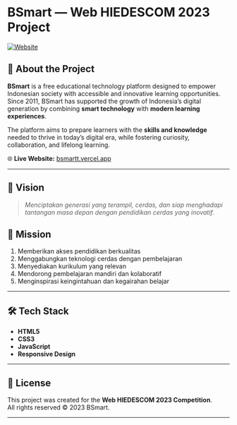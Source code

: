 # BSmart — Web HIEDESCOM 2023 Project

[![Website](https://img.shields.io/badge/Visit-Live%20Site-brightgreen)](https://bsmartid.netlify.app/)

## 📌 About the Project
**BSmart** is a free educational technology platform designed to empower Indonesian society with accessible and innovative learning opportunities.  
Since 2011, BSmart has supported the growth of Indonesia’s digital generation by combining **smart technology** with **modern learning experiences**.  

The platform aims to prepare learners with the **skills and knowledge** needed to thrive in today’s digital era, while fostering curiosity, collaboration, and lifelong learning.

🌐 **Live Website:** [bsmartt.vercel.app](https://bsmartid.netlify.app/)

---

## 🎯 Vision
> *Menciptakan generasi yang terampil, cerdas, dan siap menghadapi tantangan masa depan dengan pendidikan cerdas yang inovatif.*

## 🚀 Mission
1. Memberikan akses pendidikan berkualitas  
2. Menggabungkan teknologi cerdas dengan pembelajaran  
3. Menyediakan kurikulum yang relevan  
4. Mendorong pembelajaran mandiri dan kolaboratif  
5. Menginspirasi keingintahuan dan kegairahan belajar  

---

## 🛠️ Tech Stack
- **HTML5**  
- **CSS3**  
- **JavaScript**  
- **Responsive Design**

---

## 📄 License
This project was created for the **Web HIEDESCOM 2023 Competition**.  
All rights reserved © 2023 BSmart.

---
